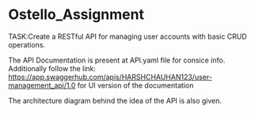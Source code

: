 # Ostello_Assignment

TASK:Create a RESTful API for managing user accounts with basic CRUD operations.

The API Documentation is present at API.yaml file for consice info. Additionally follow the link:
https://app.swaggerhub.com/apis/HARSHCHAUHAN123/user-management_api/1.0 for UI version of the documentation

The architecture diagram behind the idea of the API is also given.
